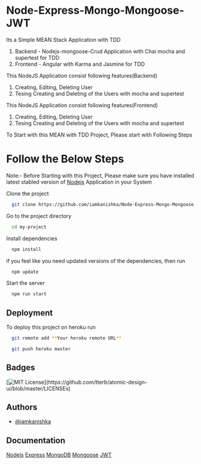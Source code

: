 
# Node-Express-Mongo-Mongoose-JWT

Its a Simple MEAN Stack  Application with TDD 

1. Backend - Nodejs-mongoose-Crud Application with Chai mocha and supertest for TDD 
2. Frontend - Angular with Karma and Jasmine for TDD 

This NodeJS Application consist following features(Backend)
1. Creating, Editing, Deleting User 
2. Tesing Creating and Deleting of the Users with mocha and supertest


This NodeJS Application consist following features(Frontend)
1. Creating, Editing, Deleting User 
2. Tesing Creating and Deleting of the Users with mocha and supertest

To Start with this  MEAN with TDD Project, Please start with Following Steps


# Follow the Below Steps

Note:- Before Starting with this Project, Please make sure you have installed latest stabled version of [Nodejs](https://nodejs.org/en/) Application in your System 



Clone the project

```bash
  git clone https://github.com/iamkanishka/Node-Express-Mongo-Mongoose-JWT.git
```

Go to the project directory

```bash
  cd my-project
```

Install dependencies

```bash
  npm install
```
if you feel like you need updated versions of the dependencies, then run
```bash
  npm update
```


Start the server

```bash
  npm run start
```


## Deployment

To deploy this project on heroku  run

```bash
  git remote add **Your heroku remote URL**
```

```bash
  git push heroku master
```


## Badges



[![MIT License](https://img.shields.io/apm/l/atomic-design-ui.svg?)](https://github.com/tterb/atomic-design-ui/blob/master/LICENSEs)

## Authors

- [@iamkanishka](https://github.com/iamkanishka)


## Documentation

[Nodejs](https://nodejs.org/en/)
[Express](https://expressjs.com/)
[MongoDB](https://docs.mongodb.com/)
[Mongoose](https://mongoosejs.com/)
[JWT](https://jwt.io/introduction)
